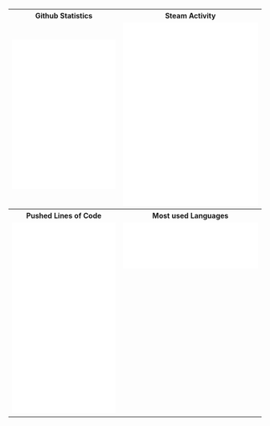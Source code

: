 <table>
    <tr>
        <th align="center">Github Statistics</th>
        <th align="center">Steam Activity</th>
    </tr>
    <tr>
        <td align="center">
            <picture>
                <img src="/github-metrics.svg" alt="Metrics">
            </picture>
        </td>
        <td>
            <picture>
                <img src="/metrics.steam.svg" alt="Metrics">
            </picture>
        </td>
    </tr>
    <tr>
        <th align="center">Pushed Lines of Code</th>
        <th align="center">Most used Languages</th>
    </tr>
    <td>
        <picture>
            <img src="metrics.lines.pushed.svg" alt="Metrics">
        </picture>
    </td>
    <td style="vertical-align: top;">
        <picture>
            <img src="languages.metrics.svg" alt="Metrics">
        </picture>
    </td>
    </tr>
</table>
